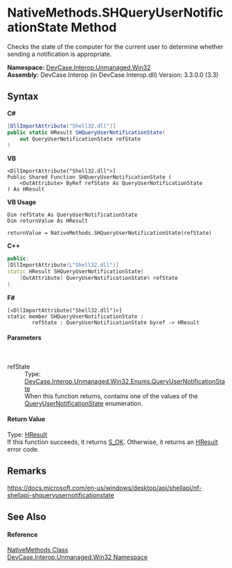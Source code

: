 # NativeMethods.SHQueryUserNotificationState Method 
 

Checks the state of the computer for the current user to determine whether sending a notification is appropriate.

**Namespace:**&nbsp;<a href="N_DevCase_Interop_Unmanaged_Win32">DevCase.Interop.Unmanaged.Win32</a><br />**Assembly:**&nbsp;DevCase.Interop (in DevCase.Interop.dll) Version: 3.3.0.0 (3.3)

## Syntax

**C#**<br />
``` C#
[DllImportAttribute("Shell32.dll")]
public static HResult SHQueryUserNotificationState(
	out QueryUserNotificationState refState
)
```

**VB**<br />
``` VB
<DllImportAttribute("Shell32.dll">]
Public Shared Function SHQueryUserNotificationState ( 
	<OutAttribute> ByRef refState As QueryUserNotificationState
) As HResult
```

**VB Usage**<br />
``` VB Usage
Dim refState As QueryUserNotificationState
Dim returnValue As HResult

returnValue = NativeMethods.SHQueryUserNotificationState(refState)
```

**C++**<br />
``` C++
public:
[DllImportAttribute(L"Shell32.dll")]
static HResult SHQueryUserNotificationState(
	[OutAttribute] QueryUserNotificationState% refState
)
```

**F#**<br />
``` F#
[<DllImportAttribute("Shell32.dll")>]
static member SHQueryUserNotificationState : 
        refState : QueryUserNotificationState byref -> HResult 

```


#### Parameters
&nbsp;<dl><dt>refState</dt><dd>Type: <a href="T_DevCase_Interop_Unmanaged_Win32_Enums_QueryUserNotificationState">DevCase.Interop.Unmanaged.Win32.Enums.QueryUserNotificationState</a><br />When this function returns, contains one of the values of the <a href="T_DevCase_Interop_Unmanaged_Win32_Enums_QueryUserNotificationState">QueryUserNotificationState</a> enumeration.</dd></dl>

#### Return Value
Type: <a href="T_DevCase_Interop_Unmanaged_Win32_Enums_HResult">HResult</a><br />If this function succeeds, it returns <a href="T_DevCase_Interop_Unmanaged_Win32_Enums_HResult">S_OK</a>. Otherwise, it returns an <a href="T_DevCase_Interop_Unmanaged_Win32_Enums_HResult">HResult</a> error code.

## Remarks
<a href="https://docs.microsoft.com/en-us/windows/desktop/api/shellapi/nf-shellapi-shqueryusernotificationstate" target="_blank">https://docs.microsoft.com/en-us/windows/desktop/api/shellapi/nf-shellapi-shqueryusernotificationstate</a>

## See Also


#### Reference
<a href="T_DevCase_Interop_Unmanaged_Win32_NativeMethods">NativeMethods Class</a><br /><a href="N_DevCase_Interop_Unmanaged_Win32">DevCase.Interop.Unmanaged.Win32 Namespace</a><br />